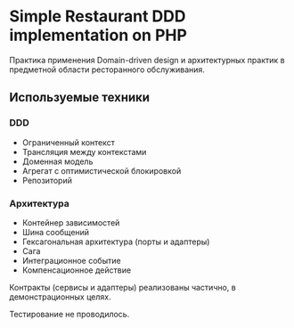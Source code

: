 # Simple Restaurant DDD implementation on PHP

Практика применения Domain-driven design и архитектурных практик в предметной области ресторанного
обслуживания.

## Используемые техники

### DDD

- Ограниченный контекст
- Трансляция между контекстами
- Доменная модель
- Агрегат с оптимистической блокировкой
- Репозиторий

### Архитектура

- Контейнер зависимостей
- Шина сообщений
- Гексагональная архитектура (порты и адаптеры)
- Сага
- Интеграционное событие
- Компенсационное действие

Контракты (сервисы и адаптеры) реализованы частично, в демонстрационных целях.

Тестирование не проводилось.